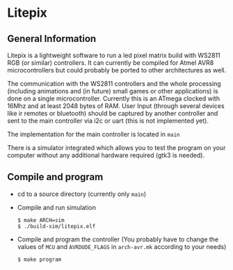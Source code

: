 # Litepix

## General Information

Litepix is a lightweight software to run a led pixel matrix build with WS2811
RGB (or similar) controllers.  It can currently be compiled for Atmel AVR8
microcontrollers but could probably be ported to other architectures as well.

The communication with the WS2811 controllers and the whole processing
(including animations and (in future) small games or other applications) is 
done on a single microcontroller.  Currently this is an ATmega clocked with
16Mhz and at least 2048 bytes of RAM.  User Input (through several devices like
ir remotes or bluetooth) should be captured by another controller and sent to
the main controller via i2c or uart (this is not implemented yet).

The implementation for the main controller is located in `main`

There is a simulator integrated which allows you to test the program on your
computer without any additional hardware required (gtk3 is needed).


## Compile and program

*   cd to a source directory (currently only `main`)

*   Compile and run simulation

        $ make ARCH=sim
        $ ./build-sim/litepix.elf

*   Compile and program the controller (You probably have to change the values
    of `MCU` and `AVRDUDE_FLAGS` in `arch-avr.mk` according to your needs)

        $ make program
